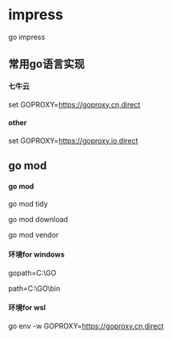 # impress
go impress

常用go语言实现
-----

#### 七牛云

set GOPROXY=https://goproxy.cn,direct 

#### other

set GOPROXY=https://goproxy.io,direct

go mod
---

#### go mod

go mod tidy

go mod download

go mod vendor

#### 环境for windows

gopath=C:\GO

path=C:\GO\bin

#### 环境for wsl

go env -w GOPROXY=https://goproxy.cn,direct 
